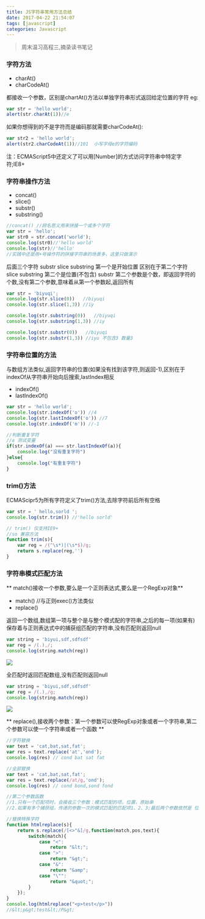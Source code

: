 ```yaml
---
title: JS字符串常用方法总结
date: 2017-04-22 21:54:07
tags: [javascript]
categories: Javascript
---
```


> 周末温习高程三,摘录读书笔记

### 字符方法
* charAt()
* charCodeAt()

<!-- more -->
都接收一个参数，区别是chartAt()方法以单独字符串形式返回给定位置的字符
eg:

```js
var str = 'hello world';
alert(str.charAt(1))//e
```
如果你想得到的不是字符而是编码那就需要charCodeAt():
```js
var str2 = 'hello world';
alert(str2.charCodeAt(1))//101  小写字母e的字符编码
```
注：ECMAScript5中还定义了可以用[Number]的方式访问字符串中特定字符;IE8+
### 字符串操作方法
* concat()
* slice()
* substr()
* substring()

```js
//concat() //顾名思义用来拼接一个或多个字符
var str = 'hello';
var str0 = str.concat('world');
console.log(str0)//'hello world'
console.log(str)//'hello'
//实践中还是用+号操作符的拼接字符串的场景多，这里只做演示
```
后面三个字符 substr slice substring 第一个是开始位置 区别在于第二个字符
slice substring 第二个是位置(不包含)
substr 第二个参数是个数，即返回字符的个数,没有第二个参数,意味着从第一个参数起,返回所有
```js
var str = 'biyuqi';
console.log(str.slice(0))   //biyuqi
console.log(str.slice(1,3)) //iy

console.log(str.substring(0))   //biyuqi
console.log(str.substring(1,3)) //iy

console.log(str.substr(0))   //biyuqi
console.log(str.substr(1,3)) //iyu 不包含3 数量3
```
### 字符串位置的方法
与数组方法类似,返回字符串的位置(如果没有找到该字符,则返回-1),区别在于indexOf从字符串开始向后搜索,lastIndex相反
* indexOf()
* lastIndexOf()

```js
var str = 'hello world';
console.log(str.indexOf('o')) //4
console.log(str.lastIndexOf('o')) //7
console.log(str.indexOf('m')) //-1

//判断重复字符
//a 测试变量
if(str.indexOf(a) === str.lastIndexOf(a)){
    console.log("没有重复字符")
}else{
    console.log("有重复字符")
}
```
### trim()方法
ECMAScipr5为所有字符定义了trim()方法,去除字符前后所有空格
```js
var str = ' hello,sorld ';
console.log(str.trim()) //'hello sorld'

// trim() 仅支持IE9+
//so 兼容方法
function trim(s){
    var reg = /(^\s*)|(\s*$)/g;
    return s.replace(reg,'')
}
```
### 字符串模式匹配方法
** match()接收一个参数,要么是一个正则表达式,要么是一个RegExp对象**
* match() //与正则exec()方法类似
* replace()

返回一个数组,数组第一项与整个是与整个模式配的字符串,之后的每一项(如果有)保存着与正则表达式中的捕获组匹配的字符串,没有匹配则返回null

```js
var string = 'biyui,sdf,sdfsdf'
var reg = /(.),/;
console.log(string.match(reg))
```
![][1]

全匹配时返回匹配数组,没有匹配则返回null
```js
var string = 'biyui,sdf,sdfsdf'
var reg = /(.),/g;
console.log(string.match(reg))
```
![][2]

** replace(),接收两个参数：第一个参数可以使RegExp对象或者一个字符串,第二个参数可以使一个字符串或者一个函数 **
```js
//字符替换
var text = 'cat,bat,sat,fat';
var res = text.replace('at','ond');
console.log(res) // cond bat sat fat

//全部替换
var text = 'cat,bat,sat,fat';
var res = text.replace(/at/g,'ond');
console.log(res) // cond bond,sond fond
```
```js
//第二个参数函数
//1.只有一个匹配项时，会接收三个参数：模式匹配的项，位置，原始串
//2.如果有多个捕获组，传递的参数一次的模式匹配的匹配项1、2、3;最后两个参数依然是 位置 原始串

//替换特殊字符
function htmlreplace(s){
    return s.replace(/[<>"&]/g,function(match,pos,text){
        switch(match){
            case "<":
                return "&lt;";
            case ">":
                return "&gt;";
            case "&":
                return "&amp";
            case "\"":
                return "&quot;";
        }
    });
}
console.log(htmlreplace("<p>test</p>"))
//&lt;p&gt;test&lt;/P&gt;
```

[1]: http://oj7j5nuxv.bkt.clouddn.com/match-v.png
[2]: http://oj7j5nuxv.bkt.clouddn.com/match-val.png
